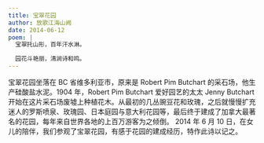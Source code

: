 ```yaml
---
title: 宝翠花园
author: 放歌江海山阙
date: 2014-06-12
poem: |
  宝翠托山形，百年汗水淋。

  园花斗艳丽，清涧诗和鸣。
---
```


宝翠花园坐落在 BC 省维多利亚市，原来是 Robert Pim Butchart 的采石场，他生产硅酸盐水泥。1904 年，Robert Pim Butchart 爱好园艺的太太 Jenny Butchart 开始在这片采石场废墟上种植花木。从最初的几丛豌豆花和玫瑰，之后就慢慢扩充迷人的罗斯喷泉、玫瑰园、日本庭园与意大利花园等，最后终于建成了加拿大最著名的花园，每年来自世界各地的上百万游客为之倾倒。 2014 年 6 月 10 日，在女儿的陪伴，我们参观了宝翠花园，有感于花园的建成经历，特作此诗以记之。
